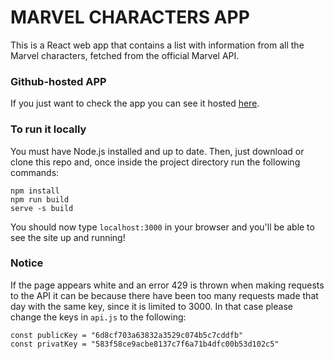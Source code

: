 # MARVEL CHARACTERS APP

This is a React web app that contains a list with information from all the Marvel characters, fetched from the official Marvel API.

### Github-hosted APP
If you just want to check the app you can see it hosted [here](https://sarafernandez11.github.io/marvel/).

### To run it locally
You must have Node.js installed and up to date. Then, just download or clone this repo and, once inside the project directory run the following commands:
```
npm install
npm run build
serve -s build
```
You should now type `localhost:3000` in your browser and you'll be able to see the site up and running! 

### Notice
If the page appears white and an error 429 is thrown when making requests to the API it can be because there have been too many requests made that day with the same key, since it is limited to 3000. 
In that case please change the keys in `api.js` to the following:
```
const publicKey = "6d8cf703a63832a3529c074b5c7cddfb"
const privatKey = "583f58ce9acbe8137c7f6a71b4dfc00b53d102c5"
```
